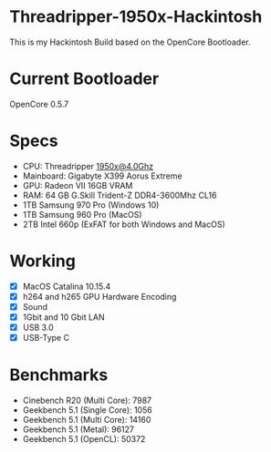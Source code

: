 # Threadripper-1950x-Hackintosh
This is my Hackintosh Build based on the OpenCore Bootloader.

# Current Bootloader
OpenCore 0.5.7

# Specs
- CPU: Threadripper 1950x@4.0Ghz
- Mainboard: Gigabyte X399 Aorus Extreme
- GPU: Radeon VII 16GB VRAM
- RAM: 64 GB G.Skill Trident-Z DDR4-3600Mhz CL16
- 1TB Samsung 970 Pro (Windows 10)
- 1TB Samsung 960 Pro (MacOS)
- 2TB Intel 660p (ExFAT for both Windows and MacOS)

# Working
- [x] MacOS Catalina 10.15.4
- [x] h264 and h265 GPU Hardware Encoding
- [x] Sound
- [x] 1Gbit and 10 Gbit LAN
- [x] USB 3.0
- [x] USB-Type C

# Benchmarks
- Cinebench R20 (Multi Core): 7987
- Geekbench 5.1 (Single Core): 1056
- Geekbench 5.1 (Multi Core): 14160
- Geekbench 5.1 (Metal): 96127
- Geekbench 5.1 (OpenCL): 50372
